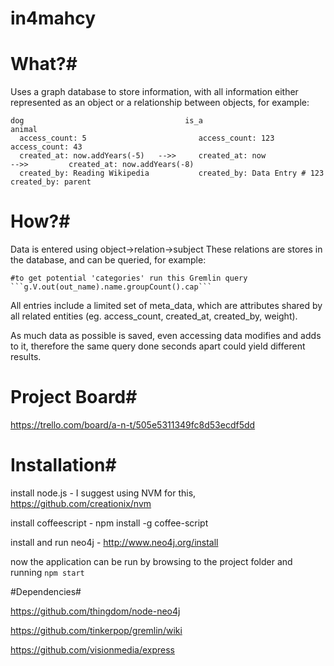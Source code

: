in4mahcy
========

# What?#
Uses a graph database to store information, with all information either represented as an object or a relationship between objects, for example:

    dog                                    is_a                                     animal
      access_count: 5                         access_count: 123                        access_count: 43
      created_at: now.addYears(-5)   -->>     created_at: now             -->>         created_at: now.addYears(-8)
      created_by: Reading Wikipedia           created_by: Data Entry # 123             created_by: parent

# How?#
Data is entered using object->relation->subject
These relations are stores in the database, and can be queried, for example:

    #to get potential 'categories' run this Gremlin query
    ```g.V.out(out_name).name.groupCount().cap```

All entries include a limited set of meta_data, which are attributes shared by all related entities (eg. access_count, created_at, created_by, weight).

As much data as possible is saved, even accessing data modifies and adds to it, therefore the same query done seconds apart could yield different results.

# Project Board#
https://trello.com/board/a-n-t/505e5311349fc8d53ecdf5dd

# Installation#
install node.js - I suggest using NVM for this, https://github.com/creationix/nvm

install coffeescript - npm install -g coffee-script

install and run neo4j - http://www.neo4j.org/install

now the application can be run by browsing to the project folder and running ```npm start```

#Dependencies#

https://github.com/thingdom/node-neo4j

https://github.com/tinkerpop/gremlin/wiki

https://github.com/visionmedia/express
